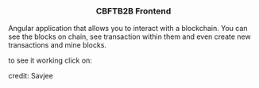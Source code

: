 
<h3 align="center">CBFTB2B Frontend</h3>


Angular application that allows you to interact with a blockchain. You can see the blocks on chain, see transaction within them and even create new transactions and mine blocks.

to see it working click on:

credit: Savjee
